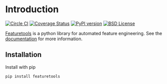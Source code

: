 # Introduction

[![Circle CI](https://circleci.com/gh/Featuretools/featuretools.svg?maxAge=2592000&style=shield)](https://circleci.com/gh/Featuretools/featuretools)
[![Coverage Status](https://coveralls.io/repos/github/Featuretools/featuretools/badge.svg?maxAge=2592000&branch=master)](https://coveralls.io/github/Featuretools/featuretools?branch=master)
[![PyPI version](https://badge.fury.io/py/featuretools.svg?maxAge=2592000)](https://badge.fury.io/py/featuretools)
[![BSD License](https://img.shields.io/github/license/Featuretools/featuretools.svg)](https://github.com/Featuretools/featuretools/blob/master/LICENSE)

[Featuretools](https://www.featuretools.com) is a python library for automated feature engineering. See the [documentation](https://docs.featuretools.com) for more information.

## Installation
Install with pip

	pip install featuretools

